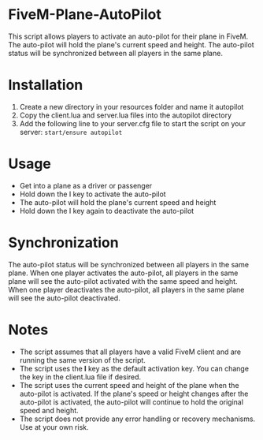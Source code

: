 # FiveM-Plane-AutoPilot
This script allows players to activate an auto-pilot for their plane in FiveM. The auto-pilot will hold the plane's current speed and height. The auto-pilot status will be synchronized between all players in the same plane.

# Installation
1. Create a new directory in your resources folder and name it autopilot
2. Copy the client.lua and server.lua files into the autopilot directory
3. Add the following line to your server.cfg file to start the script on your server: ```start/ensure autopilot```

# Usage
- Get into a plane as a driver or passenger
- Hold down the I key to activate the auto-pilot
- The auto-pilot will hold the plane's current speed and height
- Hold down the I key again to deactivate the auto-pilot

# Synchronization
The auto-pilot status will be synchronized between all players in the same plane. When one player activates the auto-pilot, all players in the same plane will see the auto-pilot activated with the same speed and height. When one player deactivates the auto-pilot, all players in the same plane will see the auto-pilot deactivated.

# Notes
- The script assumes that all players have a valid FiveM client and are running the same version of the script.
- The script uses the **I** key as the default activation key. You can change the key in the client.lua file if desired.
- The script uses the current speed and height of the plane when the auto-pilot is activated. If the plane's speed or height changes after the auto-pilot is activated, the auto-pilot will continue to hold the original speed and height.
- The script does not provide any error handling or recovery mechanisms. Use at your own risk.
